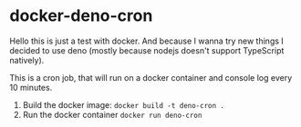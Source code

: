# docker-deno-cron

Hello this is just a test with docker. And because I wanna try new things I
decided to use deno (mostly because nodejs doesn't support TypeScript natively).

This is a cron job, that will run on a docker container and console log every 10
minutes.

1. Build the docker image: `docker build -t deno-cron .`
2. Run the docker container `docker run deno-cron`
